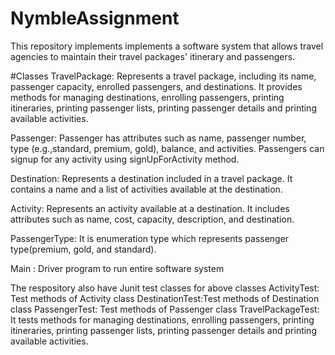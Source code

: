 # NymbleAssignment
This repository implements implements a software system that allows travel agencies to maintain their travel packages' itinerary and passengers.

#Classes
TravelPackage: Represents a travel package, including its name, passenger capacity, enrolled passengers, and destinations. It provides methods for managing destinations, enrolling passengers, printing itineraries, printing passenger lists, printing passenger details and printing available activities.

Passenger:  Passenger has attributes such as name, passenger number, type (e.g.,standard, premium, gold), balance, and activities. Passengers can signup for any activity using signUpForActivity method.

Destination: Represents a destination included in a travel package. It contains a name and a list of activities available at the destination.

Activity: Represents an activity available at a destination. It includes attributes such as name, cost, capacity, description, and destination.

PassengerType: It is enumeration type which represents passenger type(premium, gold, and standard).

Main : Driver program to run entire software system

The respository also have Junit test classes for above classes
ActivityTest: Test methods of Activity class
DestinationTest:Test methods of Destination class
PassengerTest: Test methods of Passenger class
TravelPackageTest: It tests methods for managing destinations, enrolling passengers, printing itineraries, printing passenger lists, printing passenger details and printing available activities.
